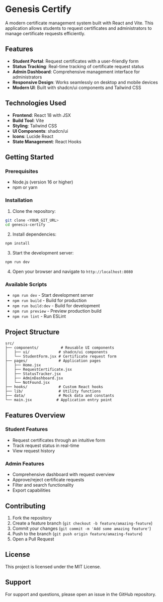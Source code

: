 # Genesis Certify

A modern certificate management system built with React and Vite. This application allows students to request certificates and administrators to manage certificate requests efficiently.

## Features

- **Student Portal**: Request certificates with a user-friendly form
- **Status Tracking**: Real-time tracking of certificate request status
- **Admin Dashboard**: Comprehensive management interface for administrators
- **Responsive Design**: Works seamlessly on desktop and mobile devices
- **Modern UI**: Built with shadcn/ui components and Tailwind CSS

## Technologies Used

- **Frontend**: React 18 with JSX
- **Build Tool**: Vite
- **Styling**: Tailwind CSS
- **UI Components**: shadcn/ui
- **Icons**: Lucide React
- **State Management**: React Hooks

## Getting Started

### Prerequisites

- Node.js (version 16 or higher)
- npm or yarn

### Installation

1. Clone the repository:
```bash
git clone <YOUR_GIT_URL>
cd genesis-certify
```

2. Install dependencies:
```bash
npm install
```

3. Start the development server:
```bash
npm run dev
```

4. Open your browser and navigate to `http://localhost:8080`

### Available Scripts

- `npm run dev` - Start development server
- `npm run build` - Build for production
- `npm run build:dev` - Build for development
- `npm run preview` - Preview production build
- `npm run lint` - Run ESLint

## Project Structure

```
src/
├── components/          # Reusable UI components
│   ├── ui/             # shadcn/ui components
│   └── StudentForm.jsx # Certificate request form
├── pages/              # Application pages
│   ├── Home.jsx
│   ├── RequestCertificate.jsx
│   ├── StatusTracker.jsx
│   ├── AdminDashboard.jsx
│   └── NotFound.jsx
├── hooks/              # Custom React hooks
├── lib/                # Utility functions
├── data/               # Mock data and constants
└── main.jsx           # Application entry point
```

## Features Overview

### Student Features
- Request certificates through an intuitive form
- Track request status in real-time
- View request history

### Admin Features
- Comprehensive dashboard with request overview
- Approve/reject certificate requests
- Filter and search functionality
- Export capabilities

## Contributing

1. Fork the repository
2. Create a feature branch (`git checkout -b feature/amazing-feature`)
3. Commit your changes (`git commit -m 'Add some amazing feature'`)
4. Push to the branch (`git push origin feature/amazing-feature`)
5. Open a Pull Request

## License

This project is licensed under the MIT License.

## Support

For support and questions, please open an issue in the GitHub repository.